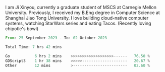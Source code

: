 I am Ji Xinyou, currently a graduate student of MSCS at Carnegie Mellon University. Previously, I received my B.Eng degree in Computer Science at Shanghai Jiao Tong University.
I love building cloud-native computer systems, watching StarWars series and eating Tacos. (Recently loving chipotle's bowl)

<!--START_SECTION:waka-->

```rust
From: 25 September 2023 - To: 02 October 2023

Total Time: 7 hrs 42 mins

Go           6 hrs 2 mins    >>>>>>>>>>>>>>>>>>>------   76.50 %
GDScript3    1 hr 38 mins    >>>>>--------------------   20.67 %
Other        12 mins         >------------------------   02.60 %
```

<!--END_SECTION:waka-->
